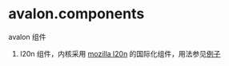 # avalon.components

avalon 组件

1. l20n 组件，内核采用 [mozilla l20n](l20n.org) 的国际化组件，用法参见[例子](l20n/examples/examples.html)
